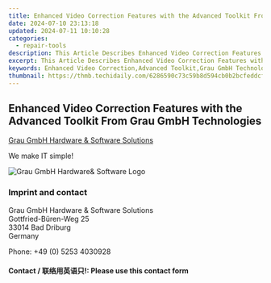 ```yaml
---
title: Enhanced Video Correction Features with the Advanced Toolkit From Grau GmbH Technologies
date: 2024-07-10 23:13:18
updated: 2024-07-11 10:10:28
categories:
  - repair-tools
description: This Article Describes Enhanced Video Correction Features with the Advanced Toolkit From Grau GmbH Technologies
excerpt: This Article Describes Enhanced Video Correction Features with the Advanced Toolkit From Grau GmbH Technologies
keywords: Enhanced Video Correction,Advanced Toolkit,Grau GmbH Technologies,Video Editing Software,Professional Video Correction Tools,High-Quality Video Restoration,Cutting-Edge Video Correction Tech
thumbnail: https://thmb.techidaily.com/6286590c73c59b8d594cb0b2bcfeddcf75c266e1c9f05737fe2466998b55fc4d.jpg
---
```


## Enhanced Video Correction Features with the Advanced Toolkit From Grau GmbH Technologies

[Grau GmbH Hardware & Software Solutions](https://main.grauonline.de/)

We make IT simple!

![Grau GmbH Hardware& Software Logo](https://main.grauonline.de/wp-content/uploads/2021/05/output-onlinepngtools.png)

### Imprint and contact

 Grau GmbH Hardware & Software Solutions  
 Gottfried-Büren-Weg 25  
 33014 Bad Driburg  
 Germany

Phone: +49 (0) 5253 4030928

#### Contact / 联络用英语只!: Please use this contact form

<ins class="adsbygoogle"
     style="display:block"
     data-ad-format="autorelaxed"
     data-ad-client="ca-pub-7571918770474297"
     data-ad-slot="1223367746"></ins>



<ins class="adsbygoogle"
     style="display:block"
     data-ad-client="ca-pub-7571918770474297"
     data-ad-slot="8358498916"
     data-ad-format="auto"
     data-full-width-responsive="true"></ins>
